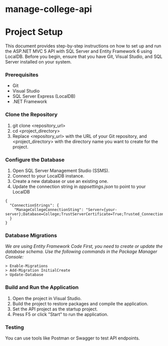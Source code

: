 # manage-college-api
# Project Setup
This document provides step-by-step instructions on how to set up and run the ASP.NET MVC 5 API with SQL Server and Entity Framework 6 using LocalDB. Before you begin, ensure that you have Git, Visual Studio, and SQL Server installed on your system.

### Prerequisites
- Git
- Visual Studio
- SQL Server Express (LocalDB)
- .NET Framework

### Clone the Repository
1. git clone <repository_url>
1. cd <project_directory>
1. Replace <repository_url> with the URL of your Git repository, and <project_directory> with the directory name you want to create for the project.

### Configure the Database
1. Open SQL Server Management Studio (SSMS).
1. Connect to your LocalDB instance.
1. Create a new database or use an existing one.
1. Update the connection string in *appsettings.json* to point to your LocalDB
```
{
  "ConnectionStrings": {
    "ManageCollegeConnectionSting": "Server={your-server};Database=College;TrustServerCertificate=True;Trusted_Connection=True"
  }
}
```

### Database Migrations
*We are using Entity Framework Code First, you need to create or update the database schema. Use the following commands in the Package Manager Console:*
```
> Enable-Migrations
> Add-Migration InitialCreate
> Update-Database
```

### Build and Run the Application
1. Open the project in Visual Studio.
1. Build the project to restore packages and compile the application.
1. Set the API project as the startup project.
1. Press F5 or click "Start" to run the application.

### Testing
You can use tools like Postman or Swagger to test API endpoints.

